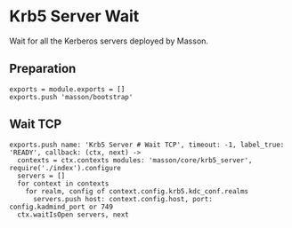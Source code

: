
# Krb5 Server Wait

Wait for all the Kerberos servers deployed by Masson.

## Preparation

    exports = module.exports = []
    exports.push 'masson/bootstrap'

## Wait TCP

    exports.push name: 'Krb5 Server # Wait TCP', timeout: -1, label_true: 'READY', callback: (ctx, next) ->
      contexts = ctx.contexts modules: 'masson/core/krb5_server', require('./index').configure
      servers = []
      for context in contexts
        for realm, config of context.config.krb5.kdc_conf.realms
          servers.push host: context.config.host, port: config.kadmind_port or 749
      ctx.waitIsOpen servers, next

